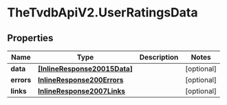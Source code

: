 # TheTvdbApiV2.UserRatingsData

## Properties
Name | Type | Description | Notes
------------ | ------------- | ------------- | -------------
**data** | [**[InlineResponse20015Data]**](InlineResponse20015Data.md) |  | [optional] 
**errors** | [**InlineResponse200Errors**](InlineResponse200Errors.md) |  | [optional] 
**links** | [**InlineResponse2007Links**](InlineResponse2007Links.md) |  | [optional] 


